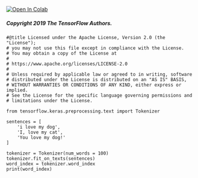 <a href="https://colab.research.google.com/github/lmoroney/dlaicourse/blob/master/TensorFlow%20In%20Practice/Course%203%20-%20NLP/Course%203%20-%20Week%201%20-%20Lesson%201.ipynb" target="_parent"><img src="https://colab.research.google.com/assets/colab-badge.svg" alt="Open In Colab"/></a>

##### Copyright 2019 The TensorFlow Authors.


```
#@title Licensed under the Apache License, Version 2.0 (the "License");
# you may not use this file except in compliance with the License.
# You may obtain a copy of the License at
#
# https://www.apache.org/licenses/LICENSE-2.0
#
# Unless required by applicable law or agreed to in writing, software
# distributed under the License is distributed on an "AS IS" BASIS,
# WITHOUT WARRANTIES OR CONDITIONS OF ANY KIND, either express or implied.
# See the License for the specific language governing permissions and
# limitations under the License.
```


```
from tensorflow.keras.preprocessing.text import Tokenizer

sentences = [
    'i love my dog',
    'I, love my cat',
    'You love my dog!'
]

tokenizer = Tokenizer(num_words = 100)
tokenizer.fit_on_texts(sentences)
word_index = tokenizer.word_index
print(word_index)
```
